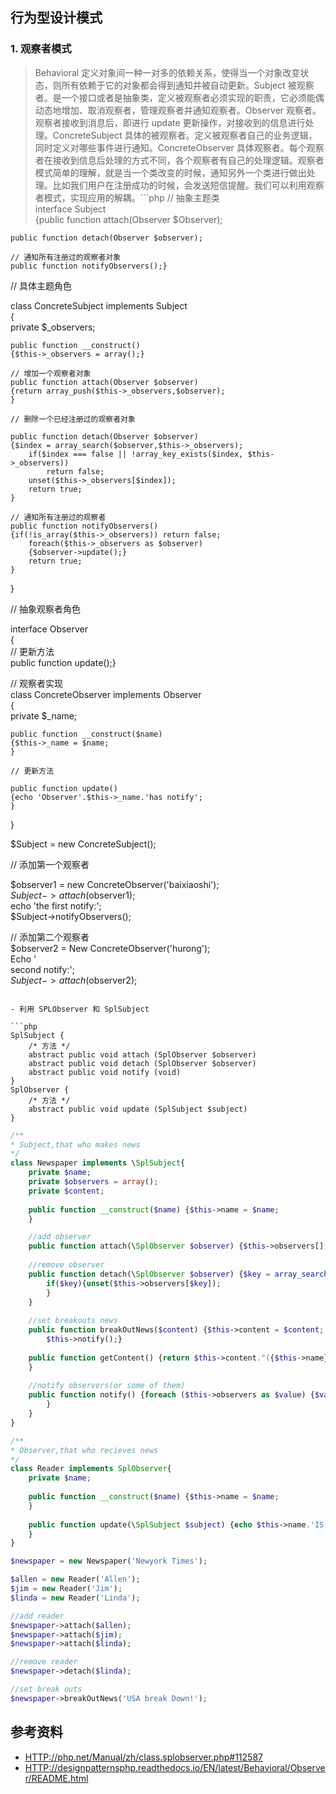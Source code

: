 ## 行为型设计模式

### 1. 观察者模式

> Behavioral 定义对象间一种一对多的依赖关系，使得当一个对象改变状态，则所有依赖于它的对象都会得到通知并被自动更新。Subject 被观察者。是一个接口或者是抽象类，定义被观察者必须实现的职责，它必须能偶动态地增加、取消观察者，管理观察者并通知观察者。Observer 观察者。观察者接收到消息后，即进行 update 更新操作，对接收到的信息进行处理。ConcreteSubject 具体的被观察者。定义被观察者自己的业务逻辑，同时定义对哪些事件进行通知。ConcreteObserver 具体观察者。每个观察者在接收到信息后处理的方式不同，各个观察者有自己的处理逻辑。观察者模式简单的理解，就是当一个类改变的时候，通知另外一个类进行做出处理。比如我们用户在注册成功的时候，会发送短信提醒。我们可以利用观察者模式，实现应用的解耦。```php
// 抽象主题类  
interface Subject  
{public function attach(Observer $Observer);  
  
    public function detach(Observer $observer);  
  
    // 通知所有注册过的观察者对象  
    public function notifyObservers();}  
  
// 具体主题角色  
  
  
class ConcreteSubject implements Subject  
{  
    private $_observers;  
  
    public function __construct()  
    {$this->_observers = array();}  
  
    // 增加一个观察者对象  
    public function attach(Observer $observer)  
    {return array_push($this->_observers,$observer);  
    }  
  
    // 删除一个已经注册过的观察者对象  
      
    public function detach(Observer $observer)  
    {$index = array_search($observer,$this->_observers);  
        if($index === false || !array_key_exists($index, $this->_observers)) 
            return false;  
        unset($this->_observers[$index]);  
        return true;  
    }  
  
    // 通知所有注册过的观察者  
    public function notifyObservers()  
    {if(!is_array($this->_observers)) return false;  
        foreach($this->_observers as $observer)  
        {$observer->update();}  
        return true;  
    }  
}  
  
  
// 抽象观察者角色  
  
interface Observer  
{  
    // 更新方法  
    public function update();}  
  
// 观察者实现  
class ConcreteObserver implements Observer  
{  
    private $_name;  
  
    public function __construct($name)  
    {$this->_name = $name;  
    }  
  
    // 更新方法  
      
    public function update()  
    {echo 'Observer'.$this->_name.'has notify';  
    }  
}

$Subject = new ConcreteSubject();  
  
// 添加第一个观察者  
  
$observer1 = new ConcreteObserver('baixiaoshi');  
$Subject->attach($observer1);  
echo 'the first notify:';  
$Subject->notifyObservers();  
  
// 添加第二个观察者  
$observer2 = New ConcreteObserver('hurong');  
Echo '<br/>second notify:';  
$Subject->attach($observer2);  
  
```

- 利用 SPLObserver 和 SplSubject

```php
SplSubject {
    /* 方法 */
    abstract public void attach (SplObserver $observer)
    abstract public void detach (SplObserver $observer)
    abstract public void notify (void)
}
SplObserver {
	/* 方法 */
	abstract public void update (SplSubject $subject)
}
```

```php
/**
* Subject,that who makes news
*/
class Newspaper implements \SplSubject{
    private $name;
    private $observers = array();
    private $content;
    
    public function __construct($name) {$this->name = $name;
    }

    //add observer
    public function attach(\SplObserver $observer) {$this->observers[] = $observer;}
    
    //remove observer
    public function detach(\SplObserver $observer) {$key = array_search($observer,$this->observers, true);
        if($key){unset($this->observers[$key]);
        }
    }
    
    //set breakouts news
    public function breakOutNews($content) {$this->content = $content;
        $this->notify();}
    
    public function getContent() {return $this->content."({$this->name})";
    }
    
    //notify observers(or some of them)
    public function notify() {foreach ($this->observers as $value) {$value->update($this);
        }
    }
}

/**
* Observer,that who recieves news
*/
class Reader implements SplObserver{
    private $name;
    
    public function __construct($name) {$this->name = $name;
    }
    
    public function update(\SplSubject $subject) {echo $this->name.'IS Reading breakout news <b>'.$subject->getContent().'</b><br>';
    }
}

$newspaper = new Newspaper('Newyork Times');

$allen = new Reader('Allen');
$jim = new Reader('Jim');
$linda = new Reader('Linda');

//add reader
$newspaper->attach($allen);
$newspaper->attach($jim);
$newspaper->attach($linda);

//remove reader
$newspaper->detach($linda);

//set break outs
$newspaper->breakOutNews('USA break Down!');
```



## 参考资料

- [HTTP://php.net/Manual/zh/class.splobserver.php#112587](HTTP://php.net/Manual/zh/class.splobserver.php#112587)
- [HTTP://designpatternsphp.readthedocs.io/EN/latest/Behavioral/Observer/README.html](HTTP://designpatternsphp.readthedocs.io/EN/latest/Behavioral/Observer/README.html)


